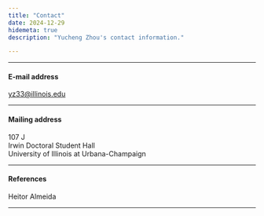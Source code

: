 ```yaml
---
title: "Contact"
date: 2024-12-29
hidemeta: true
description: "Yucheng Zhou's contact information."

---
```


---

#### E-mail address

yz33@illinois.edu

---

#### Mailing address

107 J  
Irwin Doctoral Student Hall  
University of Illinois at Urbana-Champaign

---


#### References

Heitor Almeida

---